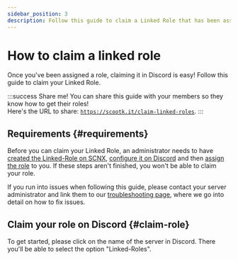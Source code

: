 ```yaml
---
sidebar_position: 3
description: Follow this guide to claim a Linked Role that has been assigned to you.
---
```


# How to claim a linked role

Once you've been assigned a role, claiming it in Discord is easy! Follow this guide to claim your Linked Role.

:::success Share me!
You can share this guide with your members so they know how to get their roles!\
Here's the URL to share: [`https://scootk.it/claim-linked-roles`](https://scootk.it/claim-linked-roles).
:::

## Requirements {#requirements}

Before you can claim your Linked Role, an administrator needs to
have [created the Linked-Role on SCNX](./role-managment#create-linked-scnx-role), [configure it on Discord](./role-managment#linked-role-on-discord)
and then [assign the role](./user-managment#add-role) to you. If these steps aren't finished, you won't be able to claim
your role.

If you run into issues when following this guide, please contact your server administrator and link them to
our [troubleshooting page](./troubleshooting), where we go into detail on how to fix issues.

## Claim your role on Discord {#claim-role}

To get started, please click on the name of the server in Discord. There you'll be able to select the option "Linked-Roles". 